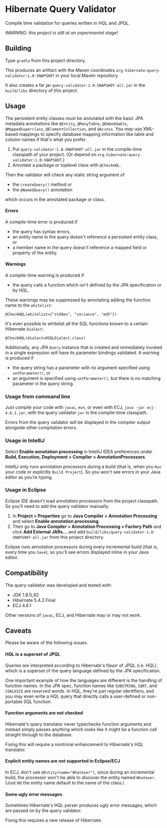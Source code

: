 # Hibernate Query Validator

Compile time validation for queries written in HQL and JPQL.

*WARNING: this project is still at an experimental stage!*

## Building

Type `gradle` from this project directory.

This produces an artifact with the Maven coordinates 
`org.hibernate:query-validator:1.0-SNAPSHOT` in your local
Maven repository.

It also creates a far jar `query-validator-1.0-SNAPSHOT-all.jar`
in the `build/libs` directory of this project.

## Usage

The persistent entity classes *must* be annotated with the 
basic JPA metadata annotations like `@Entity`, `@ManyToOne`, 
`@Embeddable`, `@MappedSuperclass`, `@ElementCollection`, and 
`@Access`. You *may* use XML-based mappings to specify database 
mapping information like table and column names if that's what 
you prefer.

1. Put `query-validator-1.0-SNAPSHOT-all.jar` in the 
   compile-time classpath of your project. (Or depend on
   `org.hibernate:query-validator:1.0-SNAPSHOT`.)
2. Annotate a package or toplevel class with `@CheckHQL`.

Then the validator will check any static string argument of

- the `createQuery()` method or
- the `@NamedQuery()` annotation

which occurs in the annotated package or class. 

#### Errors

A compile-time error is produced if

- the query has syntax errors,
- an entity name in the query doesn't reference a persistent 
  entity class, or
- a member name in the query doesn't reference a mapped field 
  or property of the entity.

#### Warnings

A compile-time warning is produced if

- the query calls a function which isn't defined by the JPA 
  specification or by HQL.

These warnings may be suppressed by annotating adding the
function name to the `whitelist`:

    @CheckHQL(whitelist={"stddev", "variance", "md5"})

It's even possible to whitelist all the SQL functions known 
to a certain Hibernate `Dialect`:

    @CheckHQL(dialect=HSQLDialect.class)

Additionally, any JPA `Query` instance that is created and 
immediately invoked in a single expression will have its 
parameter bindings validated. A warning is produced if

- the query string has a parameter with no argument specified 
  using `setParameter()`, or
- an argument is specified using `setParameter()`, but there 
  is no matching parameter in the query string.

### Usage from command line

Just compile your code with `javac`, `mvn`, or even with ECJ,
`java -jar ecj-4.6.1.jar`, with the query validator `jar` in 
the compile-time classpath.

Errors from the query validator will be displayed in the 
compiler output alongside other compilation errors.

### Usage in IntelliJ

Select **Enable annotation processing** in IntelliJ IDEA 
preferences under **Build, Execution, Deployment > Compiler > 
AnnotationProcessors**. 

IntelliJ only runs annotation processors during a build (that
is, when you `Run` your code or explicitly `Build Project`). 
So you won't see errors in your Java editor as you're typing.

### Usage in Eclipse

Eclipse IDE doesn't load annotation processors from the 
project classpath. So you'll need to add the query validator
manually.

1. In **Project > Properties** go to **Java Compiler > 
   Annotation Processing** and select **Enable annotation 
   processing**. 
2. Then go to **Java Compiler > Annotation Processing > 
   Factory Path** and click **Add External JARs...** and
   add `build/libs/query-validator-1.0-SNAPSHOT-all.jar` 
   from this project directory.

Eclipse runs annotation processors during every incremental
build (that is, every time you `Save`), so you'll see errors
displayed inline in your Java editor.

## Compatibility

The query validator was developed and tested with:

- JDK 1.8.0_92
- Hibernate 5.4.2.Final
- ECJ 4.6.1

Other versions of `javac`, ECJ, and Hibernate may or may not 
work.

## Caveats

Please be aware of the following issues.

#### HQL is a superset of JPQL

Queries are interpreted according to Hibernate's flavor of JPQL 
(i.e. HQL), which is a superset of the query language defined by 
the JPA specification.

One important example of how the languages are different is the
handling of function names. In the JPA spec, function names like
`SUBSTRING`, `SQRT`, and `COALESCE` are *reserved words*. In HQL, 
they're just regular identifiers, and you may even write a HQL
query that directly calls a user-defined or non-portable SQL 
function.

#### Function arguments are not checked

Hibernate's query translator never typechecks function arguments 
and instead simply passes anything which looks like it might be 
a function call straight through to the database.

Fixing this will require a nontrivial enhancement to Hibernate's
HQL translator.

#### Explicit entity names are not supported in Eclipse/ECJ

In ECJ, don't use `@Entity(name="Whatever")`, since during an
incremental build, the processor won't be able to discover the
entity named `Whatever`. (Just let the entity name default to
the name of the class.) 

#### Some ugly error messages

Sometimes Hibernate's HQL parser produces ugly error messages,
which are passed on by the query validator.

Fixing this requires a new release of Hibernate.
